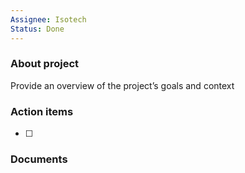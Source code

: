 ```yaml
---
Assignee: Isotech
Status: Done
---
```

### About project

Provide an overview of the project’s goals and context

  

### Action items

- [ ]

  

### Documents

[](https://www.notion.soundefined)